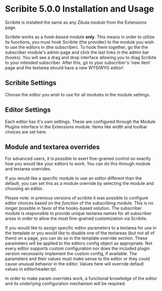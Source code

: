 Scribite 5.0.0 Installation and Usage
=====================================

Scribite is installed the same as any Zikula module from the Extensions page.

Scribite works as a *hook-based* module __only__. This means in order to utilize
its functions, you must hook Scribite (the provider) to the module you wish to
use the editors in (the subscriber). To hook them together, go the the 
subscriber module's admin page and click the last links in the admin bar 
(hooks). You will see a drag and drop interface allowing you to drag Scribite to
your intended subscriber. After this, go to your subscriber's 'new item' page
and the textarea should have a new WYSIWYG editor!


Scribite Settings
-----------------

Choose the editor you wish to use for all modules in the module settings.


Editor Settings
---------------

Each editor has it's own settings. These are configured through the Module
Plugins interface in the Extensions module. Items like width and toolbar choices
are set here.


Module and textarea overrides
-----------------------------

For advanced users, it is possible to exert fine-grained control on exactly how 
you would like your editors to work. You can do this through module and textarea
overrides.

If you would like a specific module to use an editor different than the default,
you can set this as a module override by selecting the module and choosing an
editor.

Please note: in previous versions of scribite it was possible to configure
editor choices based on the *function* of the subscribing module. This is no
longer possible in favor of the hooks-based solution. The subscriber module
is responsible to provide unique textarea names for all subscriber areas in 
order to allow the most fine-grained customization via Scribite.

If you would like to assign specific editor parameters to a textarea for use in
the  template or you would like to disable one of the textareas (but not all of
them) on a page, you can do so in the template override section. These
parameters will be applied to the editors config object as appropriate. Not
every editor supports custom configuration nor does the included plugin version
necessarily implement the custom config, if available. The parameters and their
values must make sense to the editor or they could cause unusual behavior in the
editor. Values here will override default values in editorheader.tpl.

In order to make param overrides work, a functional knowledge of the editor and
its underlying configuration mechanism will be required.